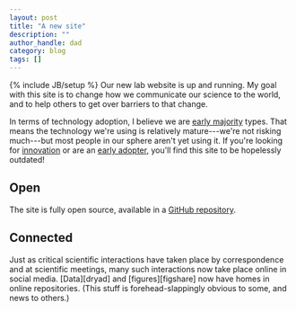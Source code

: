 ```yaml
---
layout: post
title: "A new site"
description: ""
author_handle: dad
category: blog
tags: []
---
```

{% include JB/setup %}
Our new lab website is up and running. My goal with this site is to change how we communicate our science to the world, and to help others to get over barriers to that change. 

In terms of technology adoption, I believe we are [early majority][1] types. That means the technology we're using is relatively mature---we're not risking much---but most people in our sphere aren't yet using it. If you're looking for [innovation][1] or are an [early adopter][1], you'll find this site to be hopelessly outdated!

## Open

The site is fully open source, available in a [GitHub repository][2]. 

## Connected

Just as critical scientific interactions have taken place by correspondence and at scientific meetings, many such interactions now take place online in social media. [Data][dryad] and [figures][figshare] now have homes in online repositories. (This stuff is forehead-slappingly obvious to some, and news to others.)

[1]: http://www.drdobbs.com/architecture-and-design/crossing-the-chasm/187200223
[2]: https://github.com/drummondlab/drummondlab.github.io
